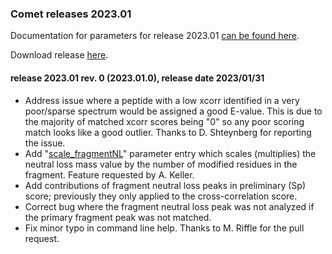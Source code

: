 ### Comet releases 2023.01

Documentation for parameters for release 2023.01 [can be found here](/Comet/parameters/parameters_202301/).

Download release [here](https://github.com/UWPR/Comet/releases).

#### release 2023.01 rev. 0 (2023.01.0), release date 2023/01/31

- Address issue where a peptide with a low xcorr identified in a very poor/sparse spectrum would be assigned a good E-value. This is due to the majority of matched xcorr scores being "0" so any poor scoring match looks like a good outlier. Thanks to D. Shteynberg for reporting the issue.
- Add "[scale_fragmentNL](/Comet/parameters/parameters_202301/scale_fragmentNL.html)" parameter entry which scales (multiplies) the neutral loss mass value by the number of modified residues in the fragment. Feature requested by A. Keller.
- Add contributions of fragment neutral loss peaks in preliminary (Sp) score; previously they only applied to the cross-correlation score.
- Correct bug where the fragment neutral loss peak was not analyzed if the primary fragment peak was not matched.
- Fix minor typo in command line help. Thanks to M. Riffle for the pull request.
